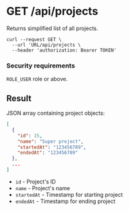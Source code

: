 # GET /api/projects

Returns simplified list of all projects.

```
curl --request GET \
  --url 'URL/api/projects \
  --header 'authorization: Bearer TOKEN'
```

### Security requirements
`ROLE_USER` role or above.

## Result
JSON array containing project objects:

```json
[
  {
    "id": 15,
    "name": "Super project",
    "startedAt": "123456789",
    "endedAt": "123456789"
  },
  ...
]
```

* `id` - Project's ID
* `name` - Project's name
* `startedAt` - Timestamp for starting project
* `endedAt` - Timestamp for ending project
